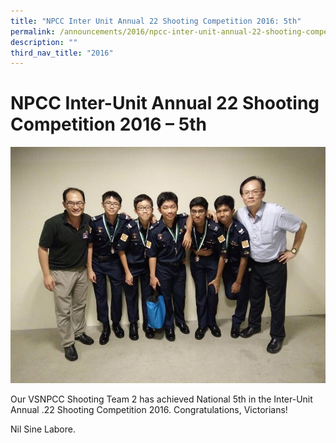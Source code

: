 ```yaml
---
title: "NPCC Inter Unit Annual 22 Shooting Competition 2016: 5th"
permalink: /announcements/2016/npcc-inter-unit-annual-22-shooting-competition-2016-5th/
description: ""
third_nav_title: "2016"
---
```

# **NPCC Inter-Unit Annual 22 Shooting Competition 2016 – 5th**

![](/images/NPCC-Shooting.jpg)

Our VSNPCC Shooting Team 2 has achieved National 5th in the Inter-Unit Annual .22 Shooting Competition 2016. Congratulations, Victorians!

Nil Sine Labore.